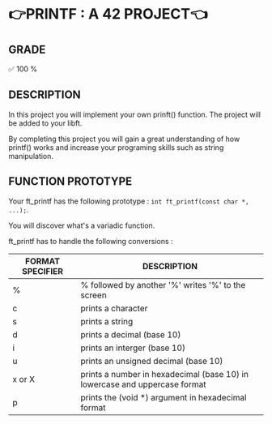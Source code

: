 # 👉PRINTF : A 42 PROJECT👈

## GRADE
✅ 100 %

## DESCRIPTION
In this project you will implement your own prinft() function. The project will be added to your libft. 

By completing this project you will gain a great understanding of how printf() works and increase your programing skills such as string manipulation.

## FUNCTION PROTOTYPE 

Your ft_printf has the following prototype : `int ft_printf(const char *, ...);`.

You will discover what's a variadic function. 

ft_printf has to handle the following conversions : 

| FORMAT SPECIFIER  | DESCRIPTION |
| ------------- | ------------- |
| % | % followed by another '%' writes '%' to the screen |
| c | prints a character |
| s | prints a string |
| d | prints a decimal (base 10) |
| i | prints an interger (base 10) |
| u | prints an unsigned decimal (base 10) |
| x or X | prints a number in hexadecimal (base 10) in lowercase and uppercase format |
| p | prints the (void *) argument in hexadecimal format |

